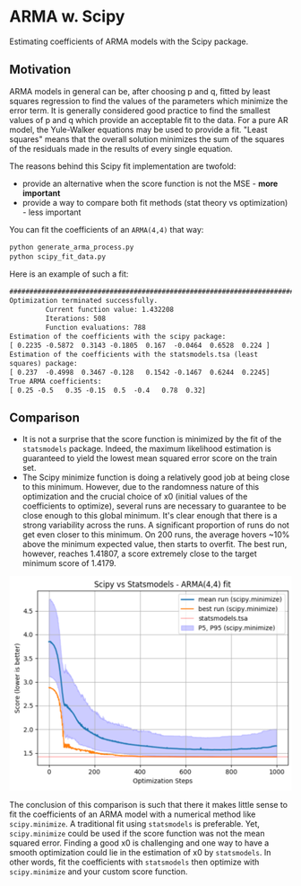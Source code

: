 # ARMA w. Scipy
Estimating coefficients of ARMA models with the Scipy package.

## Motivation

ARMA models in general can be, after choosing p and q, fitted by least
squares regression to find the values of the parameters which minimize
the error term. It is generally considered good practice to find the
smallest values of p and q which provide an acceptable fit to the data.
For a pure AR model, the Yule-Walker equations may be used to provide a
fit. "Least squares" means that the overall solution minimizes the sum of the
squares of the residuals made in the results of every single equation.

The reasons behind this Scipy fit implementation are twofold:
- provide an alternative when the score function is not the MSE - **more important**
- provide a way to compare both fit methods (stat theory vs optimization) - less important

You can fit the coefficients of an `ARMA(4,4)` that way:
```bash
python generate_arma_process.py
python scipy_fit_data.py
```

Here is an example of such a fit:
```
################################################################################
Optimization terminated successfully.
         Current function value: 1.432208
         Iterations: 508
         Function evaluations: 788
Estimation of the coefficients with the scipy package:
[ 0.2235 -0.5872  0.3143 -0.1805  0.167  -0.0464  0.6528  0.224 ]
Estimation of the coefficients with the statsmodels.tsa (least squares) package:
[ 0.237  -0.4998  0.3467 -0.128   0.1542 -0.1467  0.6244  0.2245]
True ARMA coefficients:
[ 0.25 -0.5   0.35 -0.15  0.5  -0.4   0.78  0.32]
```

## Comparison

- It is not a surprise that the score function is minimized by the fit of the `statsmodels` package. Indeed, the maximum likelihood estimation is guaranteed to yield the lowest mean squared error score on the train set.
- The Scipy minimize function is doing a relatively good job at being close to this minimum. However, due to the randomness nature of this optimization and the crucial choice of x0 (initial values of the coefficients to optimize), several runs are necessary to guarantee to be close enough to this global minimum. It's clear enough that there is a strong variability across the runs. A significant proportion of runs do not get even closer to this minimum. On 200 runs, the average hovers ~10% above the minimum expected value, then starts to overfit. The best run, however, reaches 1.41807, a score extremely close to the target minimum score of 1.4179.

<p align="center">
  <img src="misc/arma_44_fit.png" width="600">
</p>

The conclusion of this comparison is such that there it makes little sense to fit the coefficients of an ARMA model with a numerical method like `scipy.minimize`. A traditional fit using `statsmodels` is preferable. Yet, `scipy.minimize` could be used if the score function was not the mean squared error. Finding a good x0 is challenging and one way to have a smooth optimization could lie in the estimation of x0 by `statsmodels`. In other words, fit the coefficients with `statsmodels` then optimize with `scipy.minimize` and your custom score function.
